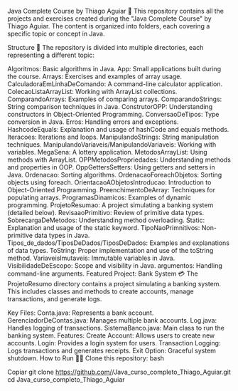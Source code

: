 Java Complete Course by Thiago Aguiar 🎉
This repository contains all the projects and exercises created during the "Java Complete Course" by Thiago Aguiar. The content is organized into folders, each covering a specific topic or concept in Java.

Structure 📂
The repository is divided into multiple directories, each representing a different topic:

Algoritmos: Basic algorithms in Java.
App: Small applications built during the course.
Arrays: Exercises and examples of array usage.
CalculadoraEmLinhaDeComando: A command-line calculator application.
ColecaoListaArrayList: Working with ArrayList collections.
ComparandoArrays: Examples of comparing arrays.
ComparandoStrings: String comparison techniques in Java.
ConstrutorOPP: Understanding constructors in Object-Oriented Programming.
ConversaoDeTipos: Type conversion in Java.
Erros: Handling errors and exceptions.
HashcodeEquals: Explanation and usage of hashCode and equals methods.
Iteracoes: Iterations and loops.
ManipulandoStrings: String manipulation techniques.
ManipulandoVariaveis/ManipulandoVariaveis: Working with variables.
MegaSena: A lottery application.
MetodosArrayList: Using methods with ArrayList.
OPPMetodosPropriedades: Understanding methods and properties in OOP.
OppGettersSetters: Using getters and setters in Java.
Ordenacao: Sorting algorithms.
OrdenacaoForeachObjetos: Sorting objects using foreach.
OrientacaoAObjetosIntroducao: Introduction to Object-Oriented Programming.
PreenchimentoDeArray: Techniques for populating arrays.
ProgramasDinamicos: Examples of dynamic programming.
ProjetoResumao: A project simulating a banking system (detailed below).
RevisaaoPrimitivo: Review of primitive data types.
SobrecargaDeMetodos: Understanding method overloading.
Static: Explanation and usage of the static keyword.
TipoNaoPrimnitivos: Non-primitive data types in Java.
Tipos_de_dados/TiposDeDados/TiposDeDados: Examples and explanations of data types.
ToString: Proper implementation and use of the toString method.
VariaveisImutaveis: Immutable variables in Java.
VisibilidadeDeEscopo: Scope and visibility in Java.
argumentos: Handling command-line arguments.
Featured Project: Bank System 💳
The ProjetoResumo directory contains a project simulating a banking system. This includes classes and methods to create accounts, manage transactions, and generate logs.

Key Files:
Conta.java: Represents a bank account.
GerenciadorDeContas.java: Manages multiple bank accounts.
Log.java: Handles logging of transactions.
SistemaBanco.java: Main class to run the banking system.
Features:
Create Account: Allows users to create new accounts.
Login: Provides a login system for users.
Transaction Logging: Logs transactions and generates receipts.
Exit Option: Graceful system shutdown.
How to Run 🏃‍♂️
Clone this repository:
bash

Copiar
git clone https://github.com/<your-username>/Java_curso_completo_Thiago_Aguiar.git
cd Java_curso_completo_Thiago_Aguiar
